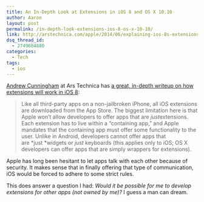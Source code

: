 ```yaml
---
title: An In-Depth Look at Extensions in iOS 8 and OS X 10.10
author: Aaron
layout: post
permalink: /in-depth-look-extensions-ios-8-os-x-10-10/
link: http://arstechnica.com/apple/2014/06/explaining-ios-8s-extensions-opening-the-platform-while-keeping-it-secure/
dsq_thread_id:
  - 2749604880
categories:
  - Tech
tags:
  - ios
---
```

<a title="Andrew Cunningham" href="http://arstechnica.com/author/andrew_cunningham/" target="_blank">Andrew Cunningham</a> at Ars Technica has <a title=" Explaining iOS 8’s extensions: Opening the platform while keeping it secure" href="http://arstechnica.com/apple/2014/06/explaining-ios-8s-extensions-opening-the-platform-while-keeping-it-secure/" target="_blank">a great, in-depth writeup on how extensions will work in iOS 8</a>:

> Like all third-party apps on a non-jailbroken iPhone, all iOS extensions are downloaded from the App Store. The biggest limitation here is that Apple won&#8217;t allow developers to offer apps that are *just*extensions. Each extension has to live within a &#8220;containing app,&#8221; and Apple mandates that the containing app must offer some functionality to the user. Unlike in Android, developers cannot offer apps that are *just *widgets or *just* keyboards (this applies only to iOS; OS X developers can offer apps that are simply wrappers for extensions).

Apple has long been hesitant to let apps talk with each other because of security. It makes sense that in finally offering that type of communication, iOS would be forced to adhere to some strict rules.

This does answer a question I had: *Would it be possible for me to develop extensions for other apps (not owned by me)?* I guess a man can dream.
